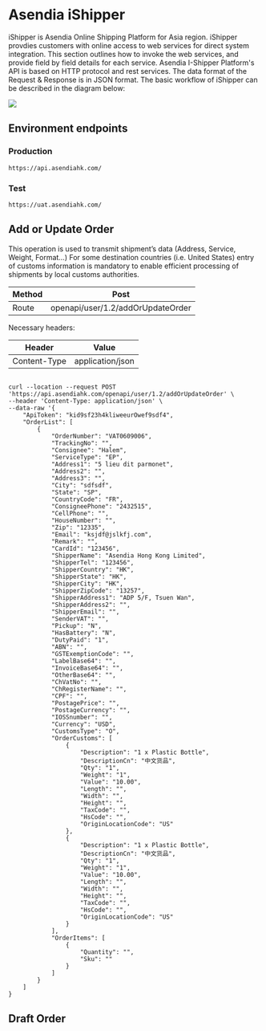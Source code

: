 # Asendia iShipper

<aside class="notice">

iShipper is Asendia Online Shipping Platform for Asia region. iShipper provdies customers with online access to web services for direct system integration. This section outlines how to invoke the web services, and provide field by field details for each service.
Asendia I-Shipper Platform's API is based on HTTP protocol and rest services. The data format of the Request & Response is in JSON format.
The basic workflow of iShipper can be described in the diagram below:
</aside>

<img src="/images/iShipper/Diagram_iShipper.png">

## Environment endpoints

### Production
`https://api.asendiahk.com/`

### Test

`https://uat.asendiahk.com/ `


## Add or Update Order

This operation is used to transmit shipment’s data (Address, Service, Weight, Format…) For some destination countries (i.e. United States) entry of customs information is mandatory to enable efficient processing of shipments by local customs authorities.


| Method | Post                              |
|--------|-----------------------------------|
| Route  | openapi/user/1.2/addOrUpdateOrder |

Necessary headers:

| Header       | Value            |
|--------------|------------------|
| Content-Type | application/json |

```shell

curl --location --request POST 'https://api.asendiahk.com/openapi/user/1.2/addOrUpdateOrder' \
--header 'Content-Type: application/json' \
--data-raw '{
    "ApiToken": "kid9sf23h4kliweeurOwef9sdf4",
    "OrderList": [
        {
            "OrderNumber": "VAT0609006",
            "TrackingNo": "",
            "Consignee": "Halem",
            "ServiceType": "EP",
            "Address1": "5 lieu dit parmonet",
            "Address2": "",
            "Address3": "",
            "City": "sdfsdf",
            "State": "SP",
            "CountryCode": "FR",
            "ConsigneePhone": "2432515",
            "CellPhone": "",
            "HouseNumber": "",
            "Zip": "12335",
            "Email": "ksjdf@jslkfj.com",
            "Remark": "",
            "CardId": "123456",
            "ShipperName": "Asendia Hong Kong Limited",
            "ShipperTel": "123456",
            "ShipperCountry": "HK",
            "ShipperState": "HK",
            "ShipperCity": "HK",
            "ShipperZipCode": "13257",
            "ShipperAddress1": "ADP 5/F, Tsuen Wan",
            "ShipperAddress2": "",
            "ShipperEmail": "",
            "SenderVAT": "",
            "Pickup": "N",
            "HasBattery": "N",
            "DutyPaid": "1",
            "ABN": "",
            "GSTExemptionCode": "",
            "LabelBase64": "",
            "InvoiceBase64": "",
            "OtherBase64": "",
            "ChVatNo": "",
            "ChRegisterName": "",
            "CPF": "",
            "PostagePrice": "",
            "PostageCurrency": "",
            "IOSSnumber": "",
            "Currency": "USD",
            "CustomsType": "O",
            "OrderCustoms": [
                {
                    "Description": "1 x Plastic Bottle",
                    "DescriptionCn": "中文货品",
                    "Qty": "1",
                    "Weight": "1",
                    "Value": "10.00",
                    "Length": "",
                    "Width": "",
                    "Height": "",
                    "TaxCode": "",
                    "HsCode": "",
                    "OriginLocationCode": "US"
                },
                {
                    "Description": "1 x Plastic Bottle",
                    "DescriptionCn": "中文货品",
                    "Qty": "1",
                    "Weight": "1",
                    "Value": "10.00",
                    "Length": "",
                    "Width": "",
                    "Height": "",
                    "TaxCode": "",
                    "HsCode": "",
                    "OriginLocationCode": "US"
                }
            ],
            "OrderItems": [
                {
                    "Quantity": "",
                    "Sku": ""
                }
            ]
        }
    ]
}
```


## Draft Order
